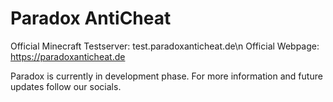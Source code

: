# Paradox AntiCheat
Official Minecraft Testserver: test.paradoxanticheat.de\n
Official Webpage: https://paradoxanticheat.de


Paradox is currently in development phase. For more information and future updates follow our socials.
